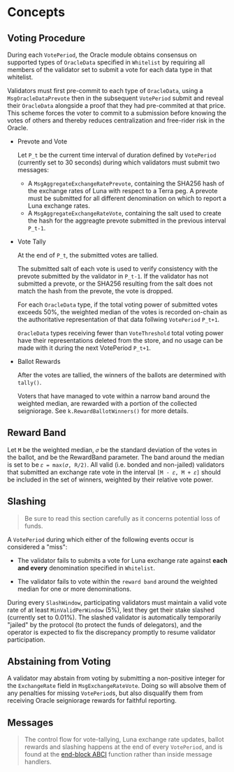<!--
order: 1
-->

# Concepts

## Voting Procedure

During each `VotePeriod`, the Oracle module obtains consensus on supported types of `OracleData` specified in `Whitelist` by requiring all members of the validator set to submit a vote for each data type in that whitelist.

Validators must first pre-commit to each type of `OracleData`, using a `MsgOracleDataPrevote` then in the subsequent `VotePeriod` submit and reveal their `OracleData` alongside a proof that they had pre-commited at that price. This scheme forces the voter to commit to a submission before knowing the votes of others and thereby reduces centralization and free-rider risk in the Oracle.

* Prevote and Vote

    Let `P_t` be the current time interval of duration defined by `VotePeriod` (currently set to 30 seconds) during which validators must submit two messages:

    * A `MsgAggregateExchangeRatePrevote`, containing the SHA256 hash of the exchange rates of Luna with respect to a Terra peg. A prevote must be submitted for all different denomination on which to report a Luna exchange rates.
    * A `MsgAggregateExchangeRateVote`, containing the salt used to create the hash for the aggreagte prevote submitted in the previous interval `P_t-1`.

* Vote Tally

    At the end of `P_t`, the submitted votes are tallied.

    The submitted salt of each vote is used to verify consistency with the prevote submitted by the validator in `P_t-1`. If the validator has not submitted a prevote, or the SHA256 resulting from the salt does not match the hash from the prevote, the vote is dropped.

    For each `OracleData` type, if the total voting power of submitted votes exceeds 50%, the weighted median of the votes is recorded on-chain as the authoritative representation of that data follwing `VotePeriod` `P_t+1`.

    `OracleData` types receiving fewer than `VoteThreshold` total voting power have their representations deleted from the store, and no usage can be made with it during the next VotePeriod `P_t+1`.

* Ballot Rewards

    After the votes are tallied, the winners of the ballots are determined with `tally()`.

    Voters that have managed to vote within a narrow band around the weighted median, are rewarded with a portion of the collected seigniorage. See `k.RewardBallotWinners()` for more details.

## Reward Band

Let `M` be the weighted median, `𝜎` be the standard deviation of the votes in the ballot, and  be the RewardBand parameter. The band around the median is set to be `𝜀 = max(𝜎, R/2)`. All valid (i.e. bonded and non-jailed) validators that submitted an exchange rate vote in the interval `[M - 𝜀, M + 𝜀]` should be included in the set of winners, weighted by their relative vote power.

## Slashing

> Be sure to read this section carefully as it concerns potential loss of funds.

A `VotePeriod` during which either of the following events occur is considered a "miss":

* The validator fails to submits a vote for Luna exchange rate against **each and every** denomination specified in `Whitelist`.

* The validator fails to vote within the `reward band` around the weighted median for one or more denominations.

During every `SlashWindow`, participating validators must maintain a valid vote rate of at least `MinValidPerWindow` (5%), lest they get their stake slashed (currently set to 0.01%). The slashed validator is automatically temporarily "jailed" by the protocol (to protect the funds of delegators), and the operator is expected to fix the discrepancy promptly to resume validator participation.

## Abstaining from Voting

A validator may abstain from voting by submitting a non-positive integer for the `ExchangeRate` field in `MsgExchangeRateVote`. Doing so will absolve them of any penalties for missing `VotePeriod`s, but also disqualify them from receiving Oracle seigniorage rewards for faithful reporting.

## Messages

> The control flow for vote-tallying, Luna exchange rate updates, ballot rewards and slashing happens at the end of every `VotePeriod`, and is found at the [end-block ABCI](./03_end_block.md) function rather than inside message handlers.
